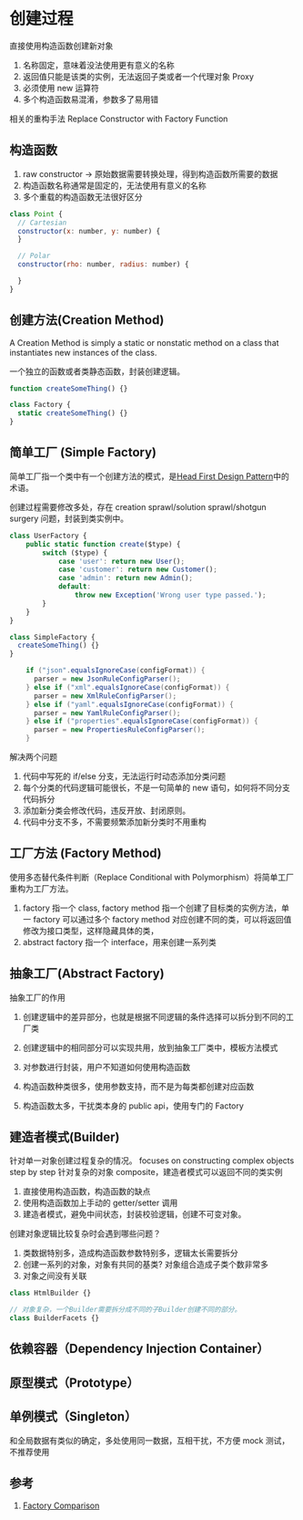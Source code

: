# 创建过程

直接使用构造函数创建新对象

1. 名称固定，意味着没法使用更有意义的名称
1. 返回值只能是该类的实例，无法返回子类或者一个代理对象 Proxy
1. 必须使用 new 运算符
1. 多个构造函数易混淆，参数多了易用错

相关的重构手法 Replace Constructor with Factory Function

## 构造函数

1. raw constructor -> 原始数据需要转换处理，得到构造函数所需要的数据
1. 构造函数名称通常是固定的，无法使用有意义的名称
1. 多个重载的构造函数无法很好区分

```js
class Point {
  // Cartesian
  constructor(x: number, y: number) {
  }

  // Polar
  constructor(rho: number, radius: number) {

  }
}
```

## 创建方法(Creation Method)

A Creation Method is simply a static or nonstatic method on a class that instantiates new instances of the class.

一个独立的函数或者类静态函数，封装创建逻辑。

```js
function createSomeThing() {}

class Factory {
  static createSomeThing() {}
}
```

## 简单工厂 (Simple Factory)

简单工厂指一个类中有一个创建方法的模式，是[Head First Design Pattern](https://www.oreilly.com/library/view/head-first-design/0596007124/)中的术语。

创建过程需要修改多处，存在 creation sprawl/solution sprawl/shotgun surgery 问题，封装到类实例中。

```js
class UserFactory {
    public static function create($type) {
        switch ($type) {
            case 'user': return new User();
            case 'customer': return new Customer();
            case 'admin': return new Admin();
            default:
                throw new Exception('Wrong user type passed.');
        }
    }
}

class SimpleFactory {
  createSomeThing() {}
}
```

```java
    if ("json".equalsIgnoreCase(configFormat)) {
      parser = new JsonRuleConfigParser();
    } else if ("xml".equalsIgnoreCase(configFormat)) {
      parser = new XmlRuleConfigParser();
    } else if ("yaml".equalsIgnoreCase(configFormat)) {
      parser = new YamlRuleConfigParser();
    } else if ("properties".equalsIgnoreCase(configFormat)) {
      parser = new PropertiesRuleConfigParser();
    }
```

解决两个问题

1. 代码中写死的 if/else 分支，无法运行时动态添加分类问题
1. 每个分类的代码逻辑可能很长，不是一句简单的 new 语句，如何将不同分支代码拆分
1. 添加新分类会修改代码，违反开放、封闭原则。
1. 代码中分支不多，不需要频繁添加新分类时不用重构

## 工厂方法 (Factory Method)

使用多态替代条件判断（Replace Conditional with Polymorphism）将简单工厂重构为工厂方法。

1. factory 指一个 class, factory method 指一个创建了目标类的实例方法，单一 factory 可以通过多个 factory method 对应创建不同的类，可以将返回值修改为接口类型，这样隐藏具体的类，
1. abstract factory 指一个 interface，用来创建一系列类

## 抽象工厂(Abstract Factory)

抽象工厂的作用

1. 创建逻辑中的差异部分，也就是根据不同逻辑的条件选择可以拆分到不同的工厂类
1. 创建逻辑中的相同部分可以实现共用，放到抽象工厂类中，模板方法模式

1. 对参数进行封装，用户不知道如何使用构造函数
1. 构造函数种类很多，使用参数支持，而不是为每类都创建对应函数
1. 构造函数太多，干扰类本身的 public api，使用专门的 Factory

## 建造者模式(Builder)

针对单一对象创建过程复杂的情况。
focuses on constructing complex objects step by step
针对复杂的对象 composite，建造者模式可以返回不同的类实例

1. 直接使用构造函数，构造函数的缺点
1. 使用构造函数加上手动的 getter/setter 调用
1. 建造者模式，避免中间状态，封装校验逻辑，创建不可变对象。

创建对象逻辑比较复杂时会遇到哪些问题？

1. 类数据特别多，造成构造函数参数特别多，逻辑太长需要拆分
1. 创建一系列的对象，对象有共同的基类? 对象组合造成子类个数非常多
1. 对象之间没有关联

```js
class HtmlBuilder {}

// 对象复杂，一个Builder需要拆分成不同的子Builder创建不同的部分。
class BuilderFacets {}
```

## 依赖容器（Dependency Injection Container）

## 原型模式（Prototype）

## 单例模式（Singleton）

和全局数据有类似的确定，多处使用同一数据，互相干扰，不方便 mock 测试， 不推荐使用

## 参考

1. [Factory Comparison](https://refactoring.guru/design-patterns/factory-comparison)
